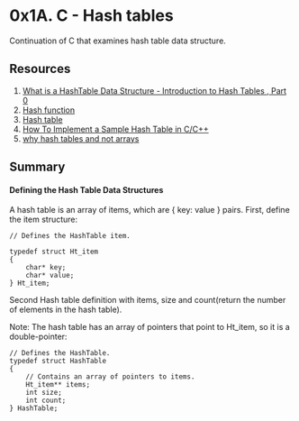 # 0x1A. C - Hash tables
Continuation of C that examines hash table data structure.

## Resources
1. [What is a HashTable Data Structure - Introduction to Hash Tables , Part 0](https://www.youtube.com/watch?v=MfhjkfocRR0)
2. [Hash function](https://en.wikipedia.org/wiki/Hash_function)
3. [Hash table](https://en.wikipedia.org/wiki/Hash_table)
4. [How To Implement a Sample Hash Table in C/C++](https://www.digitalocean.com/community/tutorials/hash-table-in-c-plus-plus)
5. [why hash tables and not arrays](https://stackoverflow.com/questions/31930046/what-is-a-hash-table-and-how-do-you-make-it-in-c)

## Summary

#### Defining the Hash Table Data Structures
A hash table is an array of items, which are { key: value } pairs. First, define the item structure:
```
// Defines the HashTable item.

typedef struct Ht_item
{
    char* key;
    char* value;
} Ht_item;
```
Second Hash table definition with items, size and count(return the number of elements in the hash table). 

Note: The hash table has an array of pointers that point to Ht_item, so it is a double-pointer:
```
// Defines the HashTable.
typedef struct HashTable
{
    // Contains an array of pointers to items.
    Ht_item** items;
    int size;
    int count;
} HashTable;
```
